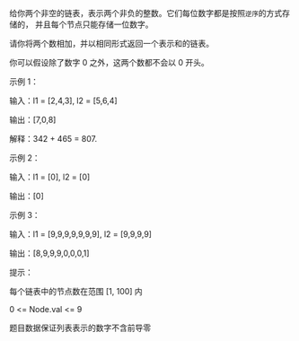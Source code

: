 给你两个非空的链表，表示两个非负的整数。它们每位数字都是按照`逆序`的方式存储的，
并且每个节点只能存储一位数字。

请你将两个数相加，并以相同形式返回一个表示和的链表。

你可以假设除了数字 0 之外，这两个数都不会以 0 开头。

示例 1：

输入：l1 = [2,4,3], l2 = [5,6,4]

输出：[7,0,8]

解释：342 + 465 = 807.

示例 2：

输入：l1 = [0], l2 = [0]

输出：[0]

示例 3：

输入：l1 = [9,9,9,9,9,9,9], l2 = [9,9,9,9]

输出：[8,9,9,9,0,0,0,1]

提示：

每个链表中的节点数在范围 [1, 100] 内

0 <= Node.val <= 9

题目数据保证列表表示的数字不含前导零
